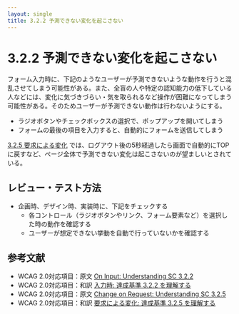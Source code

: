 ```yaml
---
layout: single
title: 3.2.2 予測できない変化を起こさない
---
```


# 3.2.2 予測できない変化を起こさない

フォーム入力時に、下記のようなユーザーが予測できないような動作を行うと混乱させてしまう可能性がある。また、全盲の人や特定の認知能力の低下している人などには、変化に気づきづらい・気を取られるなど操作が困難になってしまう可能性がある。そのためユーザーが予測できない動作は行わないようにする。

- ラジオボタンやチェックボックスの選択で、ポップアップを開いてしまう
- フォームの最後の項目を入力すると、自動的にフォームを送信してしまう

[3.2.5 要求による変化](https://waic.jp/docs/WCAG20/Overview.html#consistent-behavior-no-extreme-changes-context) では、ログアウト後の5秒経過したら画面で自動的にTOPに戻すなど、ページ全体で予測できない変化は起こさないのが望ましいとされている。

## レビュー・テスト方法

- 企画時、デザイン時、実装時に、下記をチェックする
  - 各コントロール（ラジオボタンやリンク、フォーム要素など）を選択した時の動作を確認する
  - ユーザーが想定できない挙動を自動で行っていないかを確認する

## 参考文献

- WCAG 2.0対応項目：原文 [On Input: Understanding SC 3.2.2](https://www.w3.org/TR/UNDERSTANDING-WCAG20/consistent-behavior-unpredictable-change.html)
- WCAG 2.0対応項目：和訳 [入力時: 達成基準 3.2.2 を理解する](http://waic.jp/docs/UNDERSTANDING-WCAG20/consistent-behavior-unpredictable-change.html)
- WCAG 2.0対応項目：原文 [Change on Request: Understanding SC 3.2.5](https://www.w3.org/TR/UNDERSTANDING-WCAG20/consistent-behavior-no-extreme-changes-context.html)
- WCAG 2.0対応項目：和訳 [要求による変化: 達成基準 3.2.5 を理解する](https://waic.jp/docs/UNDERSTANDING-WCAG20/consistent-behavior-no-extreme-changes-context.html)
